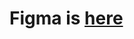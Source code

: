 # Figma is [here](https://www.figma.com/file/2H0qWyfnDFXk7wnR7Zzyl9/Bakerlab-(FE)-(Copy)?node-id=11342%3A1117)
